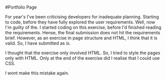 #Portfolio Page

For year's I've been criticising developers for inadequate planning.
Starting to code, before they have fully explored the user requirements.
Well, now I'm guilty of the. I started coding on this exercise, before I'd finished reading the requirements.
Hense, the final submission does not hit the requirements brief.
However, as an exercise in page structure and HTML, I think that it is valid. So, I have submitted as is.

I thought that the exercise only involved HTML. So, I tried to style the pages only with HTML.
Only at the end of the exercise did I realise that I could use CSS.

I wont make this mistake again.